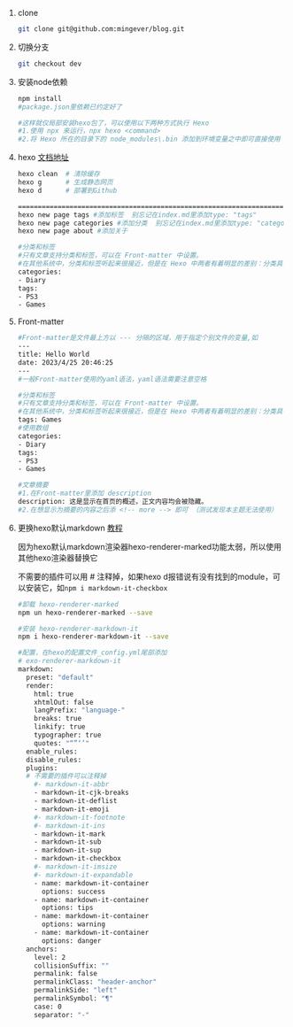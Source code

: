 1. clone

	```bash
	git clone git@github.com:mingever/blog.git
	```

2. 切换分支

	```bash
	git checkout dev
	```

3. 安装node依赖

	```bash
	npm install
	#package.json里依赖已约定好了
	
	#这样就仅局部安装hexo包了，可以使用以下两种方式执行 Hexo
	#1.使用 npx 来运行，npx hexo <command>
	#2.将 Hexo 所在的目录下的 node_modules\.bin 添加到环境变量之中即可直接使用 hexo <command>，如D:\Blog\node_modules\.bin
	```

4. hexo  [文档地址](https://hexo.io/zh-cn/index.html)

	```bash
	hexo clean  # 清除缓存
	hexo g      # 生成静态网页
	hexo d      # 部署到Github
	
	==================================================================================
	hexo new page tags #添加标签  别忘记在index.md里添加type: "tags"
	hexo new page categories #添加分类  别忘记在index.md里添加type: "categories"
	hexo new page about #添加关于
	
	#分类和标签
	#只有文章支持分类和标签，可以在 Front-matter 中设置。
	#在其他系统中，分类和标签听起来很接近，但是在 Hexo 中两者有着明显的差别：分类具有顺序性和层次性而标签没有顺序和层次。
	categories:
	- Diary
	tags:
	- PS3
	- Games
	```

5. Front-matter

	```bash
	#Front-matter是文件最上方以 --- 分隔的区域，用于指定个别文件的变量,如
	---
	title: Hello World
	date: 2023/4/25 20:46:25
	---
	#一般Front-matter使用的yaml语法，yaml语法需要注意空格
	
	#分类和标签
	#只有文章支持分类和标签，可以在 Front-matter 中设置。
	#在其他系统中，分类和标签听起来很接近，但是在 Hexo 中两者有着明显的差别：分类具有顺序性和层次性而标签没有顺序和层次。
	tags: Games
	#使用数组
	categories:
	- Diary
	tags:
	- PS3
	- Games
	
	#文章摘要
	#1.在Front-matter里添加 description
	description: 这是显示在首页的概述，正文内容均会被隐藏。
	#2.在想显示为摘要的内容之后添 <!-- more --> 即可 （测试发现本主题无法使用）
	```

6. 更换hexo默认markdown [教程](https://blog.csdn.net/qq_42951560/article/details/123596899)

	因为hexo默认markdown渲染器hexo-renderer-marked功能太弱，所以使用其他hexo渲染器替换它

	不需要的插件可以用 # 注释掉，如果hexo d报错说有没有找到的module，可以安装它，如`npm i markdown-it-checkbox`

	```bash
	#卸载 hexo-renderer-marked
	npm un hexo-renderer-marked --save
	
	#安装 hexo-renderer-markdown-it
	npm i hexo-renderer-markdown-it --save
	
	#配置，在hexo的配置文件_config.yml尾部添加
	# exo-renderer-markdown-it
	markdown:
	  preset: "default"
	  render:
	    html: true
	    xhtmlOut: false
	    langPrefix: "language-"
	    breaks: true
	    linkify: true
	    typographer: true
	    quotes: "“”‘’"
	  enable_rules:
	  disable_rules:
	  plugins:
	  # 不需要的插件可以注释掉
	    #- markdown-it-abbr
	    - markdown-it-cjk-breaks
	    - markdown-it-deflist
	    - markdown-it-emoji
	    #- markdown-it-footnote
	    #- markdown-it-ins
	    - markdown-it-mark
	    - markdown-it-sub
	    - markdown-it-sup
	    - markdown-it-checkbox
	    #- markdown-it-imsize
	    #- markdown-it-expandable
	    - name: markdown-it-container
	      options: success
	    - name: markdown-it-container
	      options: tips
	    - name: markdown-it-container
	      options: warning
	    - name: markdown-it-container
	      options: danger
	  anchors:
	    level: 2
	    collisionSuffix: ""
	    permalink: false
	    permalinkClass: "header-anchor"
	    permalinkSide: "left"
	    permalinkSymbol: "¶"
	    case: 0
	    separator: "-"
	```







